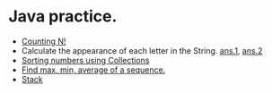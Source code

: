 # Java practice.

- [Counting N!](Factorial.java)
- Calculate the appearance of each letter in the String. [ans.1](StringCheck.java), [ans.2](StringCheckByLN.java)
- [Sorting numbers using Collections](SortNum.java)
- [Find max, min, average of a sequence.](Compare.java)
- [Stack](stack)